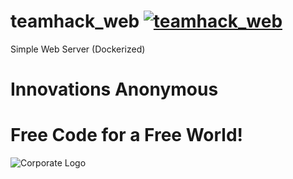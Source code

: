 # teamhack_web [![teamhack_web](https://github.com/InnovAnon-Inc/teamhack_web/actions/workflows/pkgrel.yml/badge.svg)](https://github.com/InnovAnon-Inc/teamhack_web/actions/workflows/pkgrel.yml)
Simple Web Server (Dockerized)

# Innovations Anonymous
Free Code for a Free World!
==========
![Corporate Logo](https://innovanon-inc.github.io/assets/images/logo.gif)

